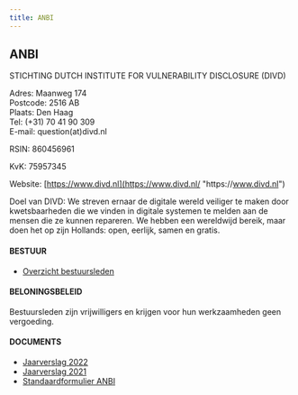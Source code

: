 ```yaml
---
title: ANBI
---
```

## ANBI

STICHTING DUTCH INSTITUTE FOR VULNERABILITY DISCLOSURE (DIVD)

Adres: Maanweg 174\
Postcode: 2516 AB\
Plaats: Den Haag\
Tel: (+31) 70 41 90 309\
E-mail: question(at)divd.nl

RSIN: 860456961

KvK: 75957345

Website: [https://www.divd.nl](https://www.divd.nl/ "https\://www.divd.nl")

Doel van DIVD: We streven ernaar de digitale wereld veiliger te maken door kwetsbaarheden die we vinden in digitale systemen te melden aan de mensen die ze kunnen repareren. We hebben een wereldwijd bereik, maar doen het op zijn Hollands: open, eerlijk, samen en gratis.

#### BESTUUR

* [Overzicht bestuursleden](https://www.divd.nl/documents/uittreksel_handelsregister_75957345.pdf)

#### BELONINGSBELEID

Bestuursleden zijn vrijwilligers en krijgen voor hun werkzaamheden geen vergoeding.

#### DOCUMENTS

* [Jaarverslag 2022](https://www.divd.nl/documents/DIVD%20jaarverslag%202022.pdf)
* [Jaarverslag 2021](https://www.divd.nl/documents/DIVD%20jaarverslag%202021.pdf)
* [Standaardformulier ANBI](https://www.divd.nl/documents/Standaardformulier%20ANBI.pdf)